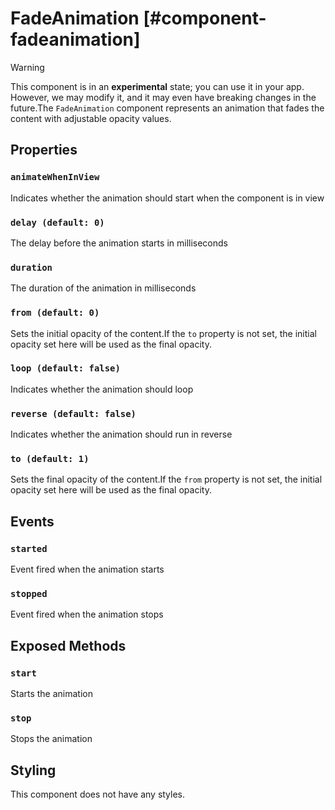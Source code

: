 # FadeAnimation [#component-fadeanimation]

>[!WARNING]
> This component is in an **experimental** state; you can use it in your app. However, we may modify it, and it may even have breaking changes in the future.The `FadeAnimation` component represents an animation that fades the content with adjustable opacity values.

## Properties

### `animateWhenInView`

Indicates whether the animation should start when the component is in view

### `delay (default: 0)`

The delay before the animation starts in milliseconds

### `duration`

The duration of the animation in milliseconds

### `from (default: 0)`

Sets the initial opacity of the content.If the `to` property is not set, the initial opacity set here will be used as the final opacity.

### `loop (default: false)`

Indicates whether the animation should loop

### `reverse (default: false)`

Indicates whether the animation should run in reverse

### `to (default: 1)`

Sets the final opacity of the content.If the `from` property is not set, the initial opacity set here will be used as the final opacity.

## Events

### `started`

Event fired when the animation starts

### `stopped`

Event fired when the animation stops

## Exposed Methods

### `start`

Starts the animation

### `stop`

Stops the animation

## Styling

This component does not have any styles.
